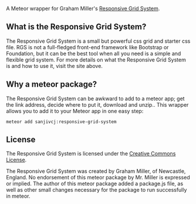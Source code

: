 A Meteor wrapper for Graham Miller's [Responsive Grid System](http://www.responsivegridsystem.com/). 

What is the Responsive Grid System?
------------------------------------------------------------------------------

The Responsive Grid System is a small but powerful css grid and starter css file. 
RGS is not a full-fledged front-end framework like Bootstrap or Foundation, but 
it can be the best tool when all you need is a simple and flexible grid system. 
For more details on what the Responsive Grid System is and how to use it, visit 
the site above.

Why a meteor package?
-----------------------------------------------------------------------------

The Responsive Grid System can be awkward to add to a meteor app; get the link 
address, decide where to put it, download and unzip.. This wrapper allows you to 
add it to your Meteor app in one easy step:

    meteor add sanjivcj:responsive-grid-system
    
 License
-----------------------------------------------------------------------------

The Responsive Grid System is licensed under the 
[Creative Commons License](http://creativecommons.org/licenses/by/3.0/).

The Responsive Grid System was created by Graham Miller, of Newcastle, England. 
No endorsement of this meteor package by Mr. Miller is expressed or implied. The
author of this meteor package added a package.js file, as well as other small 
changes necessary for the package to run successfully in meteor.




    